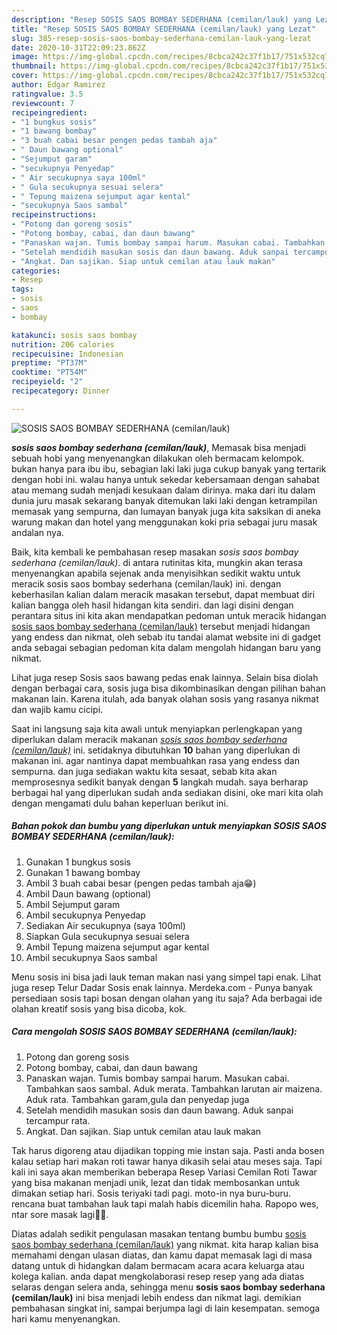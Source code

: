 ```yaml
---
description: "Resep SOSIS SAOS BOMBAY SEDERHANA (cemilan/lauk) yang Lezat"
title: "Resep SOSIS SAOS BOMBAY SEDERHANA (cemilan/lauk) yang Lezat"
slug: 385-resep-sosis-saos-bombay-sederhana-cemilan-lauk-yang-lezat
date: 2020-10-31T22:09:23.862Z
image: https://img-global.cpcdn.com/recipes/8cbca242c37f1b17/751x532cq70/sosis-saos-bombay-sederhana-cemilanlauk-foto-resep-utama.jpg
thumbnail: https://img-global.cpcdn.com/recipes/8cbca242c37f1b17/751x532cq70/sosis-saos-bombay-sederhana-cemilanlauk-foto-resep-utama.jpg
cover: https://img-global.cpcdn.com/recipes/8cbca242c37f1b17/751x532cq70/sosis-saos-bombay-sederhana-cemilanlauk-foto-resep-utama.jpg
author: Edgar Ramirez
ratingvalue: 3.5
reviewcount: 7
recipeingredient:
- "1 bungkus sosis"
- "1 bawang bombay"
- "3 buah cabai besar pengen pedas tambah aja"
- " Daun bawang optional"
- "Sejumput garam"
- "secukupnya Penyedap"
- " Air secukupnya saya 100ml"
- " Gula secukupnya sesuai selera"
- " Tepung maizena sejumput agar kental"
- "secukupnya Saos sambal"
recipeinstructions:
- "Potong dan goreng sosis"
- "Potong bombay, cabai, dan daun bawang"
- "Panaskan wajan. Tumis bombay sampai harum. Masukan cabai. Tambahkan saos sambal. Aduk merata. Tambahkan larutan air maizena. Aduk rata. Tambahkan garam,gula dan penyedap juga"
- "Setelah mendidih masukan sosis dan daun bawang. Aduk sanpai tercampur rata."
- "Angkat. Dan sajikan. Siap untuk cemilan atau lauk makan"
categories:
- Resep
tags:
- sosis
- saos
- bombay

katakunci: sosis saos bombay 
nutrition: 206 calories
recipecuisine: Indonesian
preptime: "PT37M"
cooktime: "PT54M"
recipeyield: "2"
recipecategory: Dinner

---
```



![SOSIS SAOS BOMBAY SEDERHANA (cemilan/lauk)](https://img-global.cpcdn.com/recipes/8cbca242c37f1b17/751x532cq70/sosis-saos-bombay-sederhana-cemilanlauk-foto-resep-utama.jpg)

<b><i>sosis saos bombay sederhana (cemilan/lauk)</i></b>, Memasak bisa menjadi sebuah hobi yang menyenangkan dilakukan oleh bermacam kelompok. bukan hanya para ibu ibu, sebagian laki laki juga cukup banyak yang tertarik dengan hobi ini. walau hanya untuk sekedar kebersamaan dengan sahabat atau memang sudah menjadi kesukaan dalam dirinya. maka dari itu dalam dunia juru masak sekarang banyak ditemukan laki laki dengan ketrampilan memasak yang sempurna, dan lumayan banyak juga kita saksikan di aneka warung makan dan hotel yang menggunakan koki pria sebagai juru masak andalan nya.

Baik, kita kembali ke pembahasan resep masakan <i>sosis saos bombay sederhana (cemilan/lauk)</i>. di antara rutinitas kita, mungkin akan terasa menyenangkan apabila sejenak anda menyisihkan sedikit waktu untuk meracik sosis saos bombay sederhana (cemilan/lauk) ini. dengan keberhasilan kalian dalam meracik masakan tersebut, dapat membuat diri kalian bangga oleh hasil hidangan kita sendiri. dan lagi disini dengan perantara situs ini kita akan mendapatkan pedoman untuk meracik hidangan <u>sosis saos bombay sederhana (cemilan/lauk)</u> tersebut menjadi hidangan yang endess dan nikmat, oleh sebab itu tandai alamat website ini di gadget anda sebagai sebagian pedoman kita dalam mengolah hidangan baru yang nikmat.

Lihat juga resep Sosis saos bawang pedas enak lainnya. Selain bisa diolah dengan berbagai cara, sosis juga bisa dikombinasikan dengan pilihan bahan makanan lain. Karena itulah, ada banyak olahan sosis yang rasanya nikmat dan wajib kamu cicipi.


Saat ini langsung saja kita awali untuk menyiapkan perlengkapan yang diperlukan dalam meracik makanan <u><i>sosis saos bombay sederhana (cemilan/lauk)</i></u> ini. setidaknya dibutuhkan <b>10</b> bahan yang diperlukan di makanan ini. agar nantinya dapat membuahkan rasa yang endess dan sempurna. dan juga sediakan waktu kita sesaat, sebab kita akan memprosesnya sedikit banyak dengan <b>5</b> langkah mudah. saya berharap berbagai hal yang diperlukan sudah anda sediakan disini, oke mari kita olah dengan mengamati dulu bahan keperluan berikut ini.

<!--inarticleads1-->

##### Bahan pokok dan bumbu yang diperlukan untuk menyiapkan SOSIS SAOS BOMBAY SEDERHANA (cemilan/lauk):

1. Gunakan 1 bungkus sosis
1. Gunakan 1 bawang bombay
1. Ambil 3 buah cabai besar (pengen pedas tambah aja😁)
1. Ambil  Daun bawang (optional)
1. Ambil Sejumput garam
1. Ambil secukupnya Penyedap
1. Sediakan  Air secukupnya (saya 100ml)
1. Siapkan  Gula secukupnya sesuai selera
1. Ambil  Tepung maizena sejumput agar kental
1. Ambil secukupnya Saos sambal


Menu sosis ini bisa jadi lauk teman makan nasi yang simpel tapi enak. Lihat juga resep Telur Dadar Sosis enak lainnya. Merdeka.com - Punya banyak persediaan sosis tapi bosan dengan olahan yang itu saja? Ada berbagai ide olahan kreatif sosis yang bisa dicoba, kok. 

<!--inarticleads2-->

##### Cara mengolah SOSIS SAOS BOMBAY SEDERHANA (cemilan/lauk):

1. Potong dan goreng sosis
1. Potong bombay, cabai, dan daun bawang
1. Panaskan wajan. Tumis bombay sampai harum. Masukan cabai. Tambahkan saos sambal. Aduk merata. Tambahkan larutan air maizena. Aduk rata. Tambahkan garam,gula dan penyedap juga
1. Setelah mendidih masukan sosis dan daun bawang. Aduk sanpai tercampur rata.
1. Angkat. Dan sajikan. Siap untuk cemilan atau lauk makan


Tak harus digoreng atau dijadikan topping mie instan saja. Pasti anda bosen kalau setiap hari makan roti tawar hanya dikasih selai atau meses saja. Tapi kali ini saya akan memberikan beberapa Resep Variasi Cemilan Roti Tawar yang bisa makanan menjadi unik, lezat dan tidak membosankan untuk dimakan setiap hari. Sosis teriyaki tadi pagi. moto-in nya buru-buru. rencana buat tambahan lauk tapi malah habis dicemilin haha. Rapopo wes, ntar sore masak lagi💪😄. 

Diatas adalah sedikit pengulasan masakan tentang bumbu bumbu <u>sosis saos bombay sederhana (cemilan/lauk)</u> yang nikmat. kita harap kalian bisa memahami dengan ulasan diatas, dan kamu dapat memasak lagi di masa datang untuk di hidangkan dalam bermacam acara acara keluarga atau kolega kalian. anda dapat mengkolaborasi resep resep yang ada diatas selaras dengan selera anda, sehingga menu <b>sosis saos bombay sederhana (cemilan/lauk)</b> ini bisa menjadi lebih endess dan nikmat lagi. demikian pembahasan singkat ini, sampai berjumpa lagi di lain kesempatan. semoga hari kamu menyenangkan.
